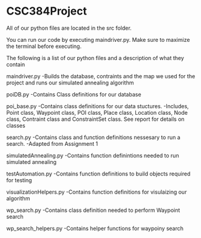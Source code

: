 # CSC384Project

All of our python files are located in the src folder.

You can run our code by executing maindriver.py. Make sure to maximize the terminal before executing.

The following is a list of our python files and a description of what they contain

maindriver.py
-Builds the database, contraints and the map we used for the project and runs our simulated annealing algorithm

poiDB.py
-Contains Class definitions for our database

poi_base.py
-Contains class definitions for our data stuctures. 
-Includes, Point class, Waypoint class, POI class, Place class, Location class, Node class, Contraint class and ConstraintSet class. See report for details on classes

search.py
-Contains class and function definitions nessesary to run a search.
-Adapted from Assignment 1

simulatedAnnealing.py
-Contains function definintions needed to run simulated annealing

testAutomation.py
-Contains function definitions to build objects required for testing

visualizationHelpers.py
-Contains function definitions for visulaizing our algorithm

wp_search.py
-Contains class definition needed to perform Waypoint search

wp_search_helpers.py
-Contains helper functions for waypoiny search




